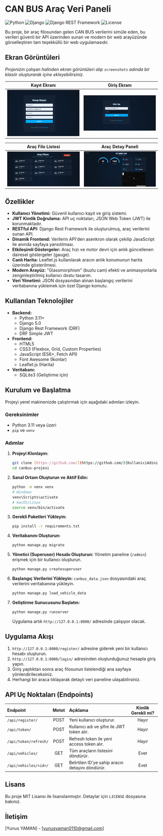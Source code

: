 # CAN BUS Araç Veri Paneli

![Python](https://img.shields.io/badge/Python-3.11+-blue.svg)
![Django](https://img.shields.io/badge/Django-5.0-green.svg)
![Django REST Framework](https://img.shields.io/badge/DRF-3.15-red.svg)
![License](https://img.shields.io/badge/License-MIT-yellow.svg)

Bu proje, bir araç filosundan gelen CAN BUS verilerini simüle eden, bu verileri güvenli bir API üzerinden sunan ve modern bir web arayüzünde görselleştiren tam teşekküllü bir web uygulamasıdır.

## Ekran Görüntüleri

*Projenizin çalışan halinden ekran görüntüleri alıp `screenshots` adında bir klasör oluşturarak içine ekleyebilirsiniz.*

| Kayıt Ekranı | Giriş Ekranı |
| :---: | :---: |
| ![Kayıt Ekranı](screenshots/register.png) | ![Giriş Ekranı](screenshots/login.png) |

| Araç Filo Listesi | Araç Detay Paneli |
| :---: | :---: |
| ![Filo Listesi](screenshots/fleet.png) | ![Detay Paneli](screenshots/dashboard.png) |


## Özellikler

- **Kullanıcı Yönetimi:** Güvenli kullanıcı kayıt ve giriş sistemi.
- **JWT Kimlik Doğrulama:** API uç noktaları, JSON Web Token (JWT) ile korunmaktadır.
- **RESTful API:** Django Rest Framework ile oluşturulmuş, araç verilerini sunan API.
- **Dinamik Frontend:** Verilerin API'den asenkron olarak çekilip JavaScript ile anında sayfaya yansıtılması.
- **Etkileşimli Göstergeler:** Araç hızı ve motor devri için anlık güncellenen dairesel göstergeler (gauge).
- **Canlı Harita:** Leaflet.js kullanılarak aracın anlık konumunun harita üzerinde gösterilmesi.
- **Modern Arayüz:** "Glassmorphism" (buzlu cam) efekti ve animasyonlarla zenginleştirilmiş kullanıcı dostu tasarım.
- **Veri Yönetimi:** JSON dosyasından alınan başlangıç verilerini veritabanına yüklemek için özel Django komutu.

## Kullanılan Teknolojiler

- **Backend:**
  - Python 3.11+
  - Django 5.0
  - Django Rest Framework (DRF)
  - DRF Simple JWT
- **Frontend:**
  - HTML5
  - CSS3 (Flexbox, Grid, Custom Properties)
  - JavaScript (ES6+, Fetch API)
  - Font Awesome (İkonlar)
  - Leaflet.js (Harita)
- **Veritabanı:**
  - SQLite3 (Geliştirme için)

## Kurulum ve Başlatma

Projeyi yerel makinenizde çalıştırmak için aşağıdaki adımları izleyin.

### Gereksinimler

- Python 3.11 veya üzeri
- `pip` ve `venv`

### Adımlar

1.  **Projeyi Klonlayın:**
    ```bash
    git clone [https://github.com/](https://github.com/)[KullaniciAdiniz]/canbus-projesi.git
    cd canbus-projesi
    ```

2.  **Sanal Ortam Oluşturun ve Aktif Edin:**
    ```bash
    python -m venv venv
    # Windows
    venv\Scripts\activate
    # macOS/Linux
    source venv/bin/activate
    ```

3.  **Gerekli Paketleri Yükleyin:**
    ```bash
    pip install -r requirements.txt
    ```

4.  **Veritabanını Oluşturun:**
    ```bash
    python manage.py migrate
    ```

5.  **Yönetici (Superuser) Hesabı Oluşturun:**
    Yönetim paneline (`/admin`) erişmek için bir kullanıcı oluşturun.
    ```bash
    python manage.py createsuperuser
    ```

6.  **Başlangıç Verilerini Yükleyin:**
    `canbus_data.json` dosyasındaki araç verilerini veritabanına yükleyin.
    ```bash
    python manage.py load_vehicle_data
    ```

7.  **Geliştirme Sunucusunu Başlatın:**
    ```bash
    python manage.py runserver
    ```
    Uygulama artık `http://127.0.0.1:8000/` adresinde çalışıyor olacak.

## Uygulama Akışı

1.  `http://127.0.0.1:8000/register/` adresine giderek yeni bir kullanıcı hesabı oluşturun.
2.  `http://127.0.0.1:8000/login/` adresinden oluşturduğunuz hesapla giriş yapın.
3.  Giriş yaptıktan sonra araç filosunun listelendiği ana sayfaya yönlendirileceksiniz.
4.  Herhangi bir araca tıklayarak detaylı veri paneline ulaşabilirsiniz.

## API Uç Noktaları (Endpoints)

| Endpoint | Metot | Açıklama | Kimlik Gerekli mi? |
| :--- | :---: | :--- | :---: |
| `/api/register/` | POST | Yeni kullanıcı oluşturur. | Hayır |
| `/api/token/` | POST | Kullanıcı adı ve şifre ile JWT token alır. | Hayır |
| `/api/token/refresh/` | POST | Refresh token ile yeni access token alır. | Hayır |
| `/api/vehicles/` | GET | Tüm araçların listesini döndürür. | Evet |
| `/api/vehicles/<id>/`| GET | Belirtilen ID'ye sahip aracın detayını döndürür. | Evet |

## Lisans

Bu proje MIT Lisansı ile lisanslanmıştır. Detaylar için `LICENSE` dosyasına bakınız.

## İletişim

[Yunus YAMAN] - [yunusyaman0110@gmail.com] 

